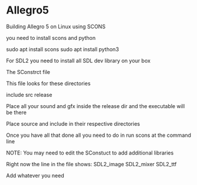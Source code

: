# Allegro5
Building Allegro 5 on Linux using SCONS


you need to install scons and python

sudo apt install scons
sudo apt install python3

For SDL2 you need to install all SDL dev library on your box

The SConstrct file

This file looks for these directories

include
src
release


Place all your sound and gfx inside the release dir and the executable will be there

Place source and include in their respective directories

Once you have all that done all you need to do in run scons at the command line

NOTE: You may need to edit the SConstuct to add additional libraries

Right now the line in the file shows: SDL2_image SDL2_mixer SDL2_ttf

Add whatever you need
